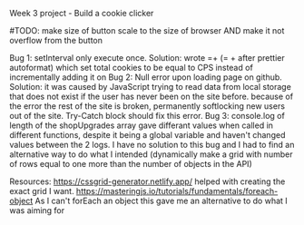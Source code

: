 Week 3 project - Build a cookie clicker

#TODO: make size of button scale to the size of browser AND make it not overflow from the button

Bug 1: setInterval only execute once. Solution: wrote =+ (= + after prettier autoformat) which set total cookies to be equal to CPS instead of incrementally adding it on
Bug 2: Null error upon loading page on github. Solution: it was caused by JavaScript trying to read data from local storage that does not exist if the user has never been on the site before. because of the error the rest of the site is broken, permanently softlocking new users out of the site. Try-Catch block should fix this error.
Bug 3: console.log of length of the shopUpgrades array gave differant values when called in different functions, despite it being a global variable and haven't changed values between the 2 logs. I have no solution to this bug and I had to find an alternative way to do what I intended (dynamically make a grid with number of rows equal to one more than the number of objects in the API)

Resources:
https://cssgrid-generator.netlify.app/ helped with creating the exact grid I want.
https://masteringjs.io/tutorials/fundamentals/foreach-object As I can't forEach an object this gave me an alternative to do what I was aiming for
